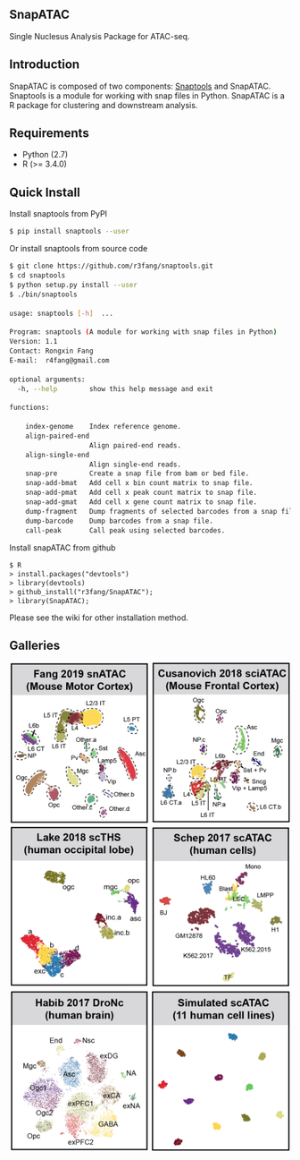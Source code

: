 ## SnapATAC
Single Nuclesus Analysis Package for ATAC-seq.

## Introduction
SnapATAC is composed of two components: [Snaptools](https://github.com/r3fang/SnapTools) and SnapATAC. Snaptools is a module for working with snap files in Python. SnapATAC is a R package for clustering and downstream analysis. 

## Requirements 
* Python (2.7)
* R (>= 3.4.0)

## Quick Install 
Install snaptools from PyPI

```bash
$ pip install snaptools --user
```

Or install snaptools from source code

```bash
$ git clone https://github.com/r3fang/snaptools.git
$ cd snaptools
$ python setup.py install --user
$ ./bin/snaptools

usage: snaptools [-h]  ...

Program: snaptools (A module for working with snap files in Python)
Version: 1.1
Contact: Rongxin Fang
E-mail:  r4fang@gmail.com

optional arguments:
  -h, --help        show this help message and exit

functions:

    index-genome    Index reference genome.
    align-paired-end
                    Align paired-end reads.
    align-single-end
                    Align single-end reads.
    snap-pre        Create a snap file from bam or bed file.
    snap-add-bmat   Add cell x bin count matrix to snap file.
    snap-add-pmat   Add cell x peak count matrix to snap file.
    snap-add-gmat   Add cell x gene count matrix to snap file.
    dump-fragment   Dump fragments of selected barcodes from a snap file.
    dump-barcode    Dump barcodes from a snap file.
    call-peak       Call peak using selected barcodes.
```

Install snapATAC from github

```
$ R
> install.packages("devtools")
> library(devtools)
> github_install("r3fang/SnapATAC");
> library(SnapATAC);
```

Please see the wiki for other installation method.

## Galleries 
[<img src="./images/Fang_2019.png" width="250" height="290" />](./examples/Fang_2019/Fang_2019.html)
[<img src="./images/Cusanovich_2018.png" width="250" height="290" />](./examples/Cusanovich_2018/Cusanovich_2018.html)
[<img src="./images/Lake_2018.png" width="250" height="290" />](./examples/Lake_2018/Lake_2018.html)
[<img src="./images/Schep_2017.png" width="250" height="290" />](./examples/Schep_2017/Schep_2017.md)
[<img src="./images/Habib_2017.png" width="250" height="290" />](./examples/Habib_2017/Habib_2017.md)
[<img src="./images/Simulated_2019.png" width="250" height="290" />](./examples/Simulated_2019/Simulated_2019.html)
